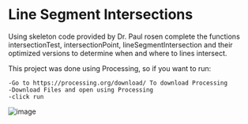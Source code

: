 # Line Segment Intersections

Using skeleton code provided by Dr. Paul rosen complete the functions intersectionTest, intersectionPoint, lineSegmentIntersection and their optimized versions to determine when and where to lines intersect. 

This project was done using Processing, so if you want to run:

    -Go to https://processing.org/download/ To download Processing
    -Download Files and open using Processing
    -click run
    
![image](https://user-images.githubusercontent.com/47034761/85881126-24a05780-b7ab-11ea-84fc-aa487572b1e7.png)


  
